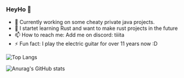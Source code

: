 ### HeyHo 👋

- 🔭 Currently working on some cheaty private java projects.
- 🌱 I startet learning Rust and want to make rust projects in the future
- 📫 How to reach me: Add me on discord: tiiita
- ⚡ Fun fact: I play the electric guitar for over 11 years now :D

![Top Langs](https://github-readme-stats.vercel.app/api/top-langs/?username=Tiiita&layout=compact&theme=dark)

![Anurag's GitHub stats](https://github-readme-stats.vercel.app/api?username=Tiiita&show_icons=true&theme=dark)


